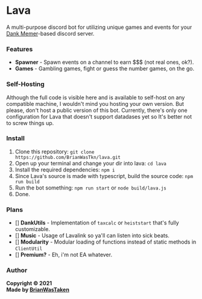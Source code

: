 # Lava
A multi-purpose discord bot for utilizing unique games and events for your [Dank Memer](https://dankmemer.lol 'Visit site')-based discord server.

### Features
* **Spawner** - Spawn events on a channel to earn $$$ (not real ones, ok?).
* **Games** - Gambling games, fight or guess the number games, on the go.

### Self-Hosting
Although the full code is visible here and is available to self-host on any compatible machine, I wouldn't mind you hosting your own version. But please, don't host a public version of this bot. Currently, there's only one configuration for Lava that doesn't support datadases yet so It's better not to screw things up.

### Install
1. Clone this repository: `git clone https://github.com/BrianWasTkn/lava.git`
2. Open up your terminal and change your dir into lava: `cd lava`
3. Install the required dependencies: `npm i`
4. Since Lava's source is made with typescript, build the source code: `npm run build`
5. Run the bot something: `npm run start` or `node build/lava.js`
6. Done.

### Plans
* [] **DankUtils** - Implementation of `taxcalc` or `heiststart` that's fully customizable.
* [] **Music** - Usage of Lavalink so ya'll can listen into sick beats.
* [] **Modularity** - Modular loading of functions instead of static methods in `ClientUtil`
* [] **Premium?** - Eh, i'm not EA whatever. 

### Author
**Copyright © 2021**\
**Made by [BrianWasTaken](https://github.com/BrianWasTkn)**
